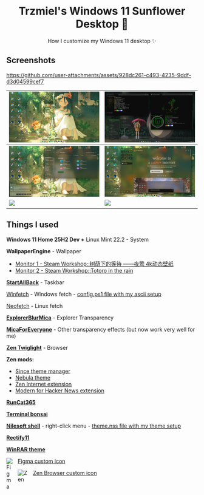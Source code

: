 <p align="center">
    <h1 align="center">Trzmiel's Windows 11 Sunflower Desktop 🌻</h2>
</p>

<p align="center">How I customize my Windows 11 desktop ✨</p>

## **Screenshots**

https://github.com/user-attachments/assets/928dc261-c493-4235-9ddf-d3d04599cef7

| ![](https://github.com/TRZMlEL/Windows-11-Sunflower/blob/main/desktop.png) | ![](https://github.com/TRZMlEL/Windows-11-Sunflower/blob/main/fetch.png) |
|----------------------------------------------------------------------------|-----------------------------------------------------------------------------|
| ![](https://github.com/TRZMlEL/Windows-11-Sunflower/blob/main/explorer.png) | ![](https://github.com/TRZMlEL/Windows-11-Sunflower/blob/main/zen.png)       |
| ![](https://github.com/TRZMlEL/Windows-11-Sunflower/blob/main/trail.gif) | ![](https://github.com/TRZMlEL/Windows-11-Sunflower/blob/main/start.png)       |

## **Things I used**

**Windows 11 Home 25H2 Dev +** Linux Mint 22.2 - System

**WallpaperEngine** - Wallpaper

- [Monitor 1 - Steam Workshop::树荫下的等待  ——夜莺 4k动态壁纸](https://steamcommunity.com/sharedfiles/filedetails/?id=3152238819)  
- [Monitor 2 - Steam Workshop::Totoro in the rain](https://steamcommunity.com/sharedfiles/filedetails/?id=893965725)

[**StartAllBack**](https://www.startallback.com/) - Taskbar

[Winfetch](https://github.com/lptstr/winfetch) - Windows fetch - [config.ps1 file with my ascii setup](https://github.com/TRZMlEL/Windows-11-Sunflower/blob/main/config.ps1)

[Neofetch](https://github.com/dylanaraps/neofetch) - Linux fetch

[**ExplorerBlurMica**](https://github.com/Maplespe/ExplorerBlurMica) - Explorer Transparency

[**MicaForEveryone**](https://github.com/MicaForEveryone/MicaForEveryone) - Other transparency effects (but now work very well for me)

[**Zen Twiglight**](https://zen-browser.app/download/?twilight) - Browser

**Zen mods:**
- [Since theme manager](https://github.com/CosmoCreeper/Sine)
- [Nebula theme](https://github.com/JustAdumbPrsn/Zen-Nebula)
- [Zen Internet extension](https://addons.mozilla.org/en-US/firefox/addon/zen-internet/?utm_source=addons.mozilla.org&utm_medium=referral&utm_content=search)
- [Modern for Hacker News extension](https://www.modernhn.com/)


[**RunCat365**](https://github.com/Kyome22/RunCat365)

[**Terminal bonsai**](https://gitlab.com/jallbrit/bonsai.sh)

[**Nilesoft shell**](https://nilesoft.org/) - right-click menu - [theme.nss file with my theme setup](https://github.com/TRZMlEL/Windows-11-Sunflower/blob/main/theme.nss)

[**Rectify11**](https://www.rectify11.net/home)

[**WinRAR theme**](https://maisondasilva.com.br/2022/06/13/tema-winrar-baseado-no-windows-11/)

<img align="left" alt="Figma" width="20px" style="padding-right:10px;" src="https://upload.wikimedia.org/wikipedia/commons/thumb/3/33/Figma-logo.svg/1200px-Figma-logo.svg.png" />[Figma custom icon](https://commons.wikimedia.org/wiki/File:Figma-logo.svg)


[Zen Browser custom icon](https://www.reddit.com/r/zen_browser/comments/1krnw15/zen_browser_new_holographic_icon/)<img align="left" alt="Zen" width="30px" style="padding-right:10px;" src="https://i.redd.it/ibtwom3ku12f1.png" />


